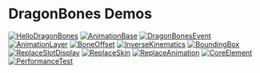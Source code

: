 # DragonBones Demos

[![HelloDragonBones](https://dragonbones.github.io/demo/HelloDragonBones/shot.png)][HelloDragonBones]
[![AnimationBase](https://dragonbones.github.io/demo/AnimationBase/shot.png)][AnimationBase]
[![DragonBonesEvent](https://dragonbones.github.io/demo/DragonBonesEvent/shot.png)][DragonBonesEvent]
[![AnimationLayer](https://dragonbones.github.io/demo/AnimationLayer/shot.png)][AnimationLayer]
[![BoneOffset](https://dragonbones.github.io/demo/BoneOffset/shot.png)][BoneOffset]
[![InverseKinematics](https://dragonbones.github.io/demo/InverseKinematics/shot.png)][InverseKinematics]
[![BoundingBox](https://dragonbones.github.io/demo/BoundingBox/shot.png)][BoundingBox]
[![ReplaceSlotDisplay](https://dragonbones.github.io/demo/ReplaceSlotDisplay/shot.png)][ReplaceSlotDisplay]
[![ReplaceSkin](https://dragonbones.github.io/demo/ReplaceSkin/shot.png)][ReplaceSkin]
[![ReplaceAnimation](https://dragonbones.github.io/demo/ReplaceAnimation/shot.png)][ReplaceAnimation]
[![CoreElement](https://dragonbones.github.io/demo/CoreElement/shot.png)][CoreElement]
[![PerformanceTest](https://dragonbones.github.io/demo/PerformanceTest/shot.png)][PerformanceTest]

[HelloDragonBones]: https://dragonbones.github.io/demo/HelloDragonBones/index.html
[AnimationBase]: https://dragonbones.github.io/demo/AnimationBase/index.html
[DragonBonesEvent]: https://dragonbones.github.io/demo/DragonBonesEvent/index.html
[AnimationLayer]: https://dragonbones.github.io/demo/AnimationLayer/index.html
[BoneOffset]: https://dragonbones.github.io/demo/BoneOffset/index.html
[InverseKinematics]: https://dragonbones.github.io/demo/InverseKinematics/index.html
[BoundingBox]: https://dragonbones.github.io/demo/BoundingBox/index.html
[ReplaceSlotDisplay]: https://dragonbones.github.io/demo/ReplaceSlotDisplay/index.html
[ReplaceSkin]: https://dragonbones.github.io/demo/ReplaceSkin/index.html
[ReplaceAnimation]: https://dragonbones.github.io/demo/ReplaceAnimation/index.html
[CoreElement]: https://dragonbones.github.io/demo/CoreElement/index.html
[PerformanceTest]: https://dragonbones.github.io/demo/PerformanceTest/index.html